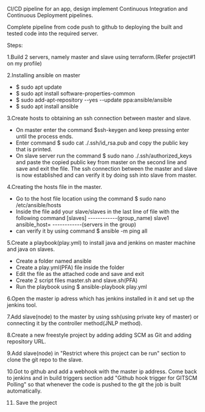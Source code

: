 CI/CD pipeline for an app, design implement Continuous Integration and Continuous Deployment pipelines.

Complete pipeline from code push to github to deploying the built and tested code into the required server.

Steps:

1.Build 2 servers, namely master and slave using terraform.(Refer project#1 on my profile)

2.Installing ansible on master 
-	$ sudo apt update
-	$ sudo apt install software-properties-common
-	$ sudo add-apt-repository --yes --update ppa:ansible/ansible
-	$ sudo apt install ansible

 3.Create hosts to obtaining an ssh connection between master and slave.
-	On master enter the command $ssh-keygen and keep pressing enter until the process ends.
-	Enter command $ sudo cat ./.ssh/id_rsa.pub and copy the public key that is printed.
-	On slave server run the command $ sudo nano ./.ssh/authorized_keys and paste the copied public key from master on the second line and save and exit the file. The ssh connection between the master and slave is now established and can verify it by doing ssh into slave from master.
  
  4.Creating the hosts file in the master.
-	Go to the host file location using the command $ sudo nano /etc/ansible/hosts 
-	Inside the file add your slave/slaves in the last line of file with the following command 
    [slaves]                                                   ------------(group_name)
    slave1 ansible_host=<slave-ip-address>                     ------------(servers in the group)
-	can verify it by using command $ ansible -m ping all 

 5.Create a playbook(play.yml) to install java and jenkins on master machine and java on slaves.
-	Create a folder named ansible 
-	Create a play.yml(PFA) file inside the folder
-	Edit the file as the attached code and save and exit
-	Create 2 script files master.sh and slave.sh(PFA)
-	Run the playbook using $ ansible-playbook play.yml

 6.Open the master ip adress which has jenkins installed in it and set up the jenkins tool.

 7.Add slave(node) to the master by using ssh(using private key of master) or connecting it by the controller method(JNLP method).

 8.Create a new freestyle project by adding adding SCM as Git and adding repository URL.

 9.Add slave(node) in "Restrict where this project can be run" section to clone the git repo to the slave. 

 10.Got to github and add a webhook with the master ip address. Come back to jenkins and in build triggers section add "Github hook trigger for GITSCM Polling" so that whenever the code is pushed to the git the job is built automatically.

 11. Save the project 

